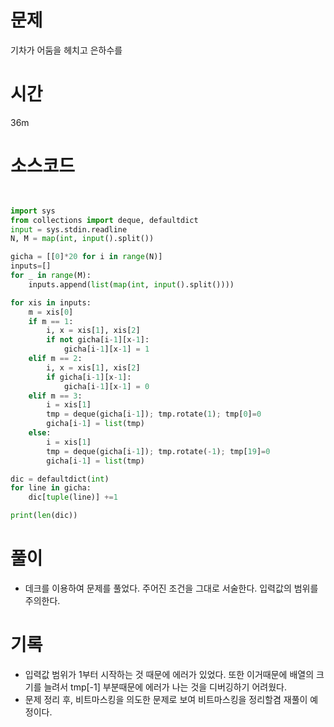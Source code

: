 # 문제 
기차가 어둠을 헤치고 은하수를 

# 시간 
36m

# 소스코드

```python


import sys
from collections import deque, defaultdict
input = sys.stdin.readline
N, M = map(int, input().split())

gicha = [[0]*20 for i in range(N)]
inputs=[]
for _ in range(M):
    inputs.append(list(map(int, input().split())))

for xis in inputs:
    m = xis[0]
    if m == 1:
        i, x = xis[1], xis[2]
        if not gicha[i-1][x-1]:
            gicha[i-1][x-1] = 1
    elif m == 2:
        i, x = xis[1], xis[2]
        if gicha[i-1][x-1]:
            gicha[i-1][x-1] = 0
    elif m == 3:
        i = xis[1]
        tmp = deque(gicha[i-1]); tmp.rotate(1); tmp[0]=0
        gicha[i-1] = list(tmp)
    else:
        i = xis[1]
        tmp = deque(gicha[i-1]); tmp.rotate(-1); tmp[19]=0
        gicha[i-1] = list(tmp)

dic = defaultdict(int)
for line in gicha:
    dic[tuple(line)] +=1

print(len(dic))

```
# 풀이

- 데크를 이용하여 문제를 풀었다. 주어진 조건을 그대로 서술한다. 입력값의 범위를 주의한다. 

# 기록
- 입력값 범위가 1부터 시작하는 것 때문에 에러가 있었다. 또한 이거때문에 배열의 크기를 늘려서 tmp[-1] 부분때문에 에러가 나는 것을 디버깅하기 어려웠다. 
- 문제 정리 후, 비트마스킹을 의도한 문제로 보여 비트마스킹을 정리할겸 재풀이 예정이다.


